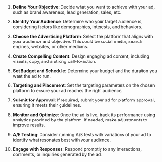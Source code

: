 1. **Define Your Objective**: Decide what you want to achieve with your ad, such as brand awareness, lead generation, sales, etc.

2. **Identify Your Audience**: Determine who your target audience is, considering factors like demographics, interests, and behaviors.

3. **Choose the Advertising Platform**: Select the platform that aligns with your audience and objective. This could be social media, search engines, websites, or other mediums.

4. **Create Compelling Content**: Design engaging ad content, including visuals, copy, and a strong call-to-action.

5. **Set Budget and Schedule**: Determine your budget and the duration you want the ad to run.

6. **Targeting and Placement**: Set the targeting parameters on the chosen platform to ensure your ad reaches the right audience.

7. **Submit for Approval**: If required, submit your ad for platform approval, ensuring it meets their guidelines.

8. **Monitor and Optimize**: Once the ad is live, track its performance using analytics provided by the platform. If needed, make adjustments to improve results.

9. **A/B Testing**: Consider running A/B tests with variations of your ad to identify what resonates best with your audience.

10. **Engage with Responses**: Respond promptly to any interactions, comments, or inquiries generated by the ad.
